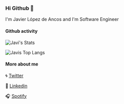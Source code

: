 ### Hi Github 👋

I'm Javier López de Ancos and I'm Software Engineer

#### Github activity

![Javi's Stats](https://github-readme-stats.vercel.app/api?username=javierlopezdeancos&count_private=true)

![Javis Top Langs](https://github-readme-stats.vercel.app/api/top-langs/?username=javierlopezdeancos&layout=compact)

#### More about me

🌀 [Twitter](https://twitter.com/javierland)

🎩 [Linkedin](https://www.linkedin.com/in/javierlopezdeancos/)

🎧 [Spotify](https://open.spotify.com/user/vagabundo)


